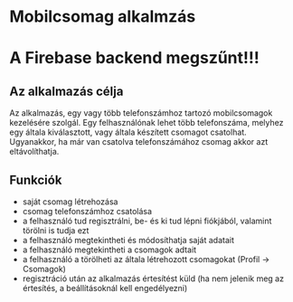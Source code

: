 # Mobilcsomag alkalmzás

# A Firebase backend megszűnt!!!

## Az alkalmazás célja

Az alkalmazás, egy vagy több telefonszámhoz tartozó mobilcsomagok kezelésére szolgál. Egy felhasználónak lehet több telefonszáma, melyhez egy általa kiválasztott, vagy általa készített csomagot csatolhat. Ugyanakkor, ha már van csatolva telefonszámához csomag akkor azt eltávolíthatja.

## Funkciók

 - saját csomag létrehozása
 - csomag telefonszámhoz csatolása
 - a felhasználó tud regisztrálni, be- és ki tud lépni fiókjából, valamint törölni is tudja ezt
 - a felhasználó megtekintheti és módosíthatja saját adatait
 - a felhasználó megtekintheti a csomagok adtait
 - a felhasználó a törölheti az általa létrehozott csomagokat (Profil -> Csomagok)
 - regisztráció után az alkalmazás értesítést küld (ha nem jelenik meg az értesítés, a beállításoknál kell engedélyezni)
